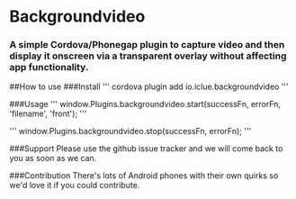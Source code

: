 # Backgroundvideo

### A simple Cordova/Phonegap plugin to capture video and then display it onscreen via a transparent overlay without affecting app functionality.


##How to use
###Install
'''
cordova plugin add io.iclue.backgroundvideo
'''

###Usage
'''
window.Plugins.backgroundvideo.start(successFn, errorFn, 'filename', 'front');
'''

'''
window.Plugins.backgroundvideo.stop(successFn, errorFn);
'''

###Support
Please use the github issue tracker and we will come back to you as soon as we can.

###Contribution
There's lots of Android phones with their own quirks so we'd love it if you could contribute.

